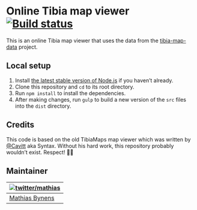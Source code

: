 # Online Tibia map viewer [![Build status](https://travis-ci.org/tibiamaps/tibia-map.svg)](https://travis-ci.org/tibiamaps/tibia-map)

This is an online Tibia map viewer that uses the data from the [tibia-map-data](https://github.com/tibiamaps/tibia-map-data) project.

## Local setup

1. Install [the latest stable version of Node.js](https://nodejs.org/en/download/stable/) if you haven’t already.
2. Clone this repository and `cd` to its root directory.
3. Run `npm install` to install the dependencies.
4. After making changes, run `gulp` to build a new version of the `src` files into the `dist` directory.

## Credits

This code is based on the old TibiaMaps map viewer which was written by [@Cavitt](https://github.com/Cavitt) aka Syntax. Without his hard work, this repository probably wouldn’t exist. Respect! 👍🏻

## Maintainer

| [![twitter/mathias](https://gravatar.com/avatar/24e08a9ea84deb17ae121074d0f17125?s=70)](https://twitter.com/mathias "Follow @mathias on Twitter") |
|---|
| [Mathias Bynens](https://mathiasbynens.be/) |
